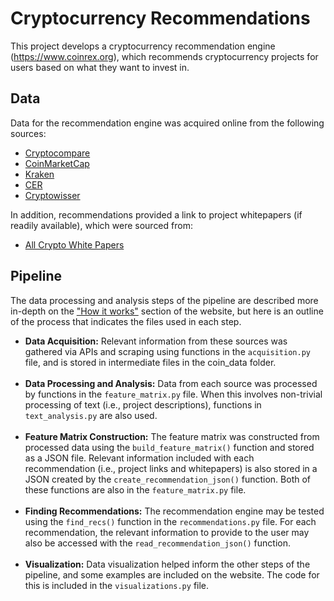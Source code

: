 # Cryptocurrency Recommendations
This project develops a cryptocurrency recommendation engine (https://www.coinrex.org), which recommends cryptocurrency projects for users based on what they want to invest in.

## Data
Data for the recommendation engine was acquired online from the following sources:
+ [Cryptocompare](https://www.cryptocompare.com/coins/list/all/USD/1)
+ [CoinMarketCap](https://coinmarketcap.com/)
+ [Kraken](https://support.kraken.com/hc/en-us/articles/203325283-Cryptocurrency-deposit-processing-times)
+ [CER](https://cer.live/cryptocurrency-security-rating)
+ [Cryptowisser](https://www.cryptowisser.com/crypto-carbon-footprint)

In addition, recommendations provided a link to project whitepapers (if readily available), which were sourced from:
+ [All Crypto White Papers](https://www.allcryptowhitepapers.com/)

## Pipeline
The data processing and analysis steps of the pipeline are described more in-depth on the ["How it works"](https://www.coinrex.org/howitworks.html) section of the website, but here is an outline of the process that indicates the files used in each step.
+ <b>Data Acquisition:</b> Relevant information from these sources was gathered via APIs and scraping using functions in the <code>acquisition.py</code> file, and is stored in intermediate files in the coin_data folder.<br><br>
+ <b>Data Processing and Analysis:</b> Data from each source was processed by functions in the <code>feature_matrix.py</code> file. When this involves non-trivial processing of text (i.e., project descriptions), functions in <code>text_analysis.py</code> are also used.<br><br>
+ <b>Feature Matrix Construction:</b> The feature matrix was constructed from processed data using the <code>build_feature_matrix()</code> function and stored as a JSON file. Relevant information included with each recommendation (i.e., project links and whitepapers) is also stored in a JSON created by the <code>create_recommendation_json()</code> function. Both of these functions are also in the <code>feature_matrix.py</code> file.<br><br>
+ <b>Finding Recommendations:</b> The recommendation engine may be tested using the <code>find_recs()</code> function in the <code>recommendations.py</code> file. For each recommendation, the relevant information to provide to the user may also be accessed with the <code>read_recommendation_json()</code> function.<br><br>
+ <b>Visualization:</b> Data visualization helped inform the other steps of the pipeline, and some examples are included on the website. The code for this is included in the <code>visualizations.py</code> file.
